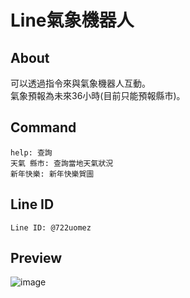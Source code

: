 ﻿# Line氣象機器人
## About  
可以透過指令來與氣象機器人互動。  
氣象預報為未來36小時(目前只能預報縣市)。
## Command  
```
help: 查詢  
天氣 縣市: 查詢當地天氣狀況  
新年快樂: 新年快樂賀圖
```
## Line ID  
```
Line ID: @722uomez
```

## Preview  
![image](https://github.com/suu0319/LineWeatherBot/assets/59763965/1ede85d1-0016-45f6-afd6-72512e07192b)
